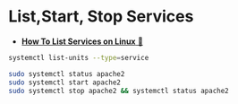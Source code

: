 # List,Start, Stop Services

- [**How To List Services on Linux** &#128279;](https://devconnected.com/how-to-list-services-on-linux/)

```bash
systemctl list-units --type=service
```

```bash
sudo systemctl status apache2
sudo systemctl start apache2
sudo systemctl stop apache2 && systemctl status apache2
```
